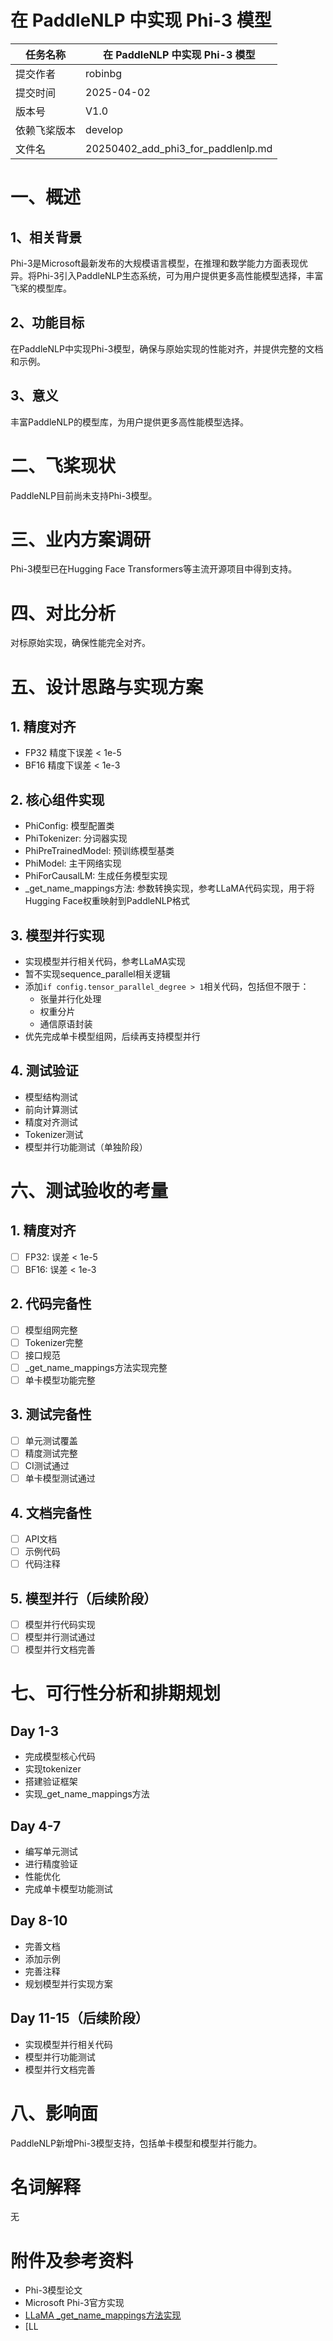 

# 在 PaddleNLP 中实现 Phi-3 模型

| 任务名称 | 在 PaddleNLP 中实现 Phi-3 模型 |
| --- | --- |
| 提交作者 | robinbg |
| 提交时间 | 2025-04-02 |
| 版本号 | V1.0 |
| 依赖飞桨版本 | develop |
| 文件名 | 20250402_add_phi3_for_paddlenlp.md |

# 一、概述

## 1、相关背景
Phi-3是Microsoft最新发布的大规模语言模型，在推理和数学能力方面表现优异。将Phi-3引入PaddleNLP生态系统，可为用户提供更多高性能模型选择，丰富飞桨的模型库。

## 2、功能目标
在PaddleNLP中实现Phi-3模型，确保与原始实现的性能对齐，并提供完整的文档和示例。

## 3、意义
丰富PaddleNLP的模型库，为用户提供更多高性能模型选择。

# 二、飞桨现状
PaddleNLP目前尚未支持Phi-3模型。

# 三、业内方案调研
Phi-3模型已在Hugging Face Transformers等主流开源项目中得到支持。

# 四、对比分析
对标原始实现，确保性能完全对齐。

# 五、设计思路与实现方案

## 1. 精度对齐
- FP32 精度下误差 < 1e-5
- BF16 精度下误差 < 1e-3

## 2. 核心组件实现
- PhiConfig: 模型配置类
- PhiTokenizer: 分词器实现
- PhiPreTrainedModel: 预训练模型基类
- PhiModel: 主干网络实现
- PhiForCausalLM: 生成任务模型实现
- _get_name_mappings方法: 参数转换实现，参考LLaMA代码实现，用于将Hugging Face权重映射到PaddleNLP格式

## 3. 模型并行实现
- 实现模型并行相关代码，参考LLaMA实现
- 暂不实现sequence_parallel相关逻辑
- 添加`if config.tensor_parallel_degree > 1`相关代码，包括但不限于：
  - 张量并行化处理
  - 权重分片
  - 通信原语封装
- 优先完成单卡模型组网，后续再支持模型并行

## 4. 测试验证
- 模型结构测试
- 前向计算测试
- 精度对齐测试
- Tokenizer测试
- 模型并行功能测试（单独阶段）

# 六、测试验收的考量

## 1. 精度对齐
- [ ] FP32: 误差 < 1e-5
- [ ] BF16: 误差 < 1e-3

## 2. 代码完备性
- [ ] 模型组网完整
- [ ] Tokenizer完整
- [ ] 接口规范
- [ ] _get_name_mappings方法实现完整
- [ ] 单卡模型功能完整

## 3. 测试完备性
- [ ] 单元测试覆盖
- [ ] 精度测试完整
- [ ] CI测试通过
- [ ] 单卡模型测试通过

## 4. 文档完备性
- [ ] API文档
- [ ] 示例代码
- [ ] 代码注释

## 5. 模型并行（后续阶段）
- [ ] 模型并行代码实现
- [ ] 模型并行测试通过
- [ ] 模型并行文档完善

# 七、可行性分析和排期规划

## Day 1-3
- 完成模型核心代码
- 实现tokenizer
- 搭建验证框架
- 实现_get_name_mappings方法

## Day 4-7
- 编写单元测试
- 进行精度验证
- 性能优化
- 完成单卡模型功能测试

## Day 8-10
- 完善文档
- 添加示例
- 完善注释
- 规划模型并行实现方案

## Day 11-15（后续阶段）
- 实现模型并行相关代码
- 模型并行功能测试
- 模型并行文档完善

# 八、影响面
PaddleNLP新增Phi-3模型支持，包括单卡模型和模型并行能力。

# 名词解释
无

# 附件及参考资料
- Phi-3模型论文
- Microsoft Phi-3官方实现
- [LLaMA _get_name_mappings方法实现](https://github.com/PaddlePaddle/PaddleNLP/blob/bfd053db0897943f5d4d116dde755dbf21d18b23/paddlenlp/transformers/llama/modeling.py#L1334-L1366)
- [LL
